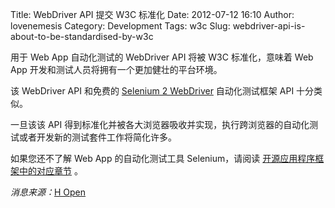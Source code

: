 Title: WebDriver API 提交 W3C 标准化
Date: 2012-07-12 16:10
Author: lovenemesis
Category: Development
Tags: w3c
Slug: webdriver-api-is-about-to-be-standardised-by-w3c

用于 Web App 自动化测试的 WebDriver API 将被 W3C 标准化，意味着 Web App
开发和测试人员将拥有一个更加健壮的平台环境。

该 WebDriver API 和免费的 [Selenium 2
WebDriver](http://seleniumhq.org/docs/03_webdriver.html) 自动化测试框架
API 十分类似。

一旦该该 API
得到标准化并被各大浏览器吸收并实现，执行跨浏览器的自动化测试或者开发新的测试套件工作将简化许多。

如果您还不了解 Web App 的自动化测试工具 Selenium，请阅读
[开源应用程序框架中的对应章节](http://www.aosabook.org/en/selenium.html)
。

*消息来源：*[H
Open](http://www.h-online.com/open/news/item/Test-interface-for-browsers-to-be-standardised-1636904.html)
